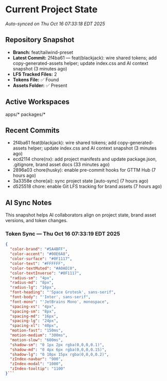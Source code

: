# Current Project State
_Auto-synced on Thu Oct 16 07:33:18 EDT 2025_

## Repository Snapshot
- **Branch:** feat/tailwind-preset
- **Latest Commit:** 2f4ba61 — feat(blackjack): wire shared tokens; add copy-generated-assets helper; update index.css and AI context snapshot (3 minutes ago)
- **LFS Tracked Files:** 2
- **Tokens File:** ✅ Found
- **Assets Folder:** ✅ Present

## Active Workspaces
apps/*
packages/*

## Recent Commits
- 2f4ba61 feat(blackjack): wire shared tokens; add copy-generated-assets helper; update index.css and AI context snapshot (3 minutes ago)
- ecd2114 chore(nx): add project manifests and update package.json, .gitignore, brand asset docs (33 minutes ago)
- 2896a03 chore(husky): enable pre-commit hooks for GTTM Hub (7 hours ago)
- 3a3358e chore(ai): sync project state [auto-sync] (7 hours ago)
- d525518 chore: enable Git LFS tracking for brand assets (7 hours ago)
## AI Sync Notes
This snapshot helps AI collaborators align on project state, brand asset versions, and token changes.

### Token Sync — Thu Oct 16 07:33:19 EDT 2025

```json
{
  "color-brand": "#5A4BFF",
  "color-accent": "#00E6A8",
  "color-surface": "#0F1117",
  "color-text": "#FFFFFF",
  "color-textMuted": "#A0AEC0",
  "color-textInverse": "#0F1117",
  "radius-sm": "4px",
  "radius-md": "8px",
  "radius-lg": "16px",
  "font-heading": "'Space Grotesk', sans-serif",
  "font-body": "'Inter', sans-serif",
  "font-mono": "'JetBrains Mono', monospace",
  "spacing-xs": "4px",
  "spacing-sm": "8px",
  "spacing-md": "16px",
  "spacing-lg": "24px",
  "spacing-xl": "40px",
  "motion-fast": "150ms",
  "motion-medium": "300ms",
  "motion-slow": "600ms",
  "shadow-sm": "0 1px 2px rgba(0,0,0,0.1)",
  "shadow-md": "0 4px 6px rgba(0,0,0,0.15)",
  "shadow-lg": "0 10px 15px rgba(0,0,0,0.2)",
  "zIndex-navbar": "900",
  "zIndex-modal": "1000",
  "zIndex-tooltip": "1100"
}```
